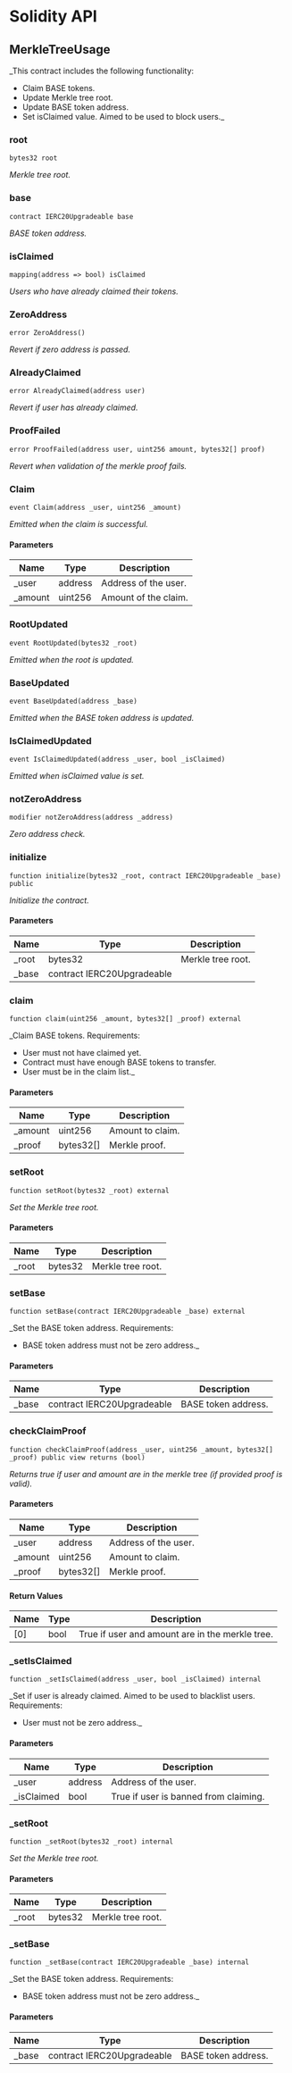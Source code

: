 # Solidity API

## MerkleTreeUsage

_This contract includes the following functionality:
- Claim BASE tokens.
- Update Merkle tree root.
- Update BASE token address.
- Set isClaimed value. Aimed to be used to block users._

### root

```solidity
bytes32 root
```

_Merkle tree root._

### base

```solidity
contract IERC20Upgradeable base
```

_BASE token address._

### isClaimed

```solidity
mapping(address => bool) isClaimed
```

_Users who have already claimed their tokens._

### ZeroAddress

```solidity
error ZeroAddress()
```

_Revert if zero address is passed._

### AlreadyClaimed

```solidity
error AlreadyClaimed(address user)
```

_Revert if user has already claimed._

### ProofFailed

```solidity
error ProofFailed(address user, uint256 amount, bytes32[] proof)
```

_Revert when validation of the merkle proof fails._

### Claim

```solidity
event Claim(address _user, uint256 _amount)
```

_Emitted when the claim is successful._

#### Parameters

| Name | Type | Description |
| ---- | ---- | ----------- |
| _user | address | Address of the user. |
| _amount | uint256 | Amount of the claim. |

### RootUpdated

```solidity
event RootUpdated(bytes32 _root)
```

_Emitted when the root is updated._

### BaseUpdated

```solidity
event BaseUpdated(address _base)
```

_Emitted when the BASE token address is updated._

### IsClaimedUpdated

```solidity
event IsClaimedUpdated(address _user, bool _isClaimed)
```

_Emitted when isClaimed value is set._

### notZeroAddress

```solidity
modifier notZeroAddress(address _address)
```

_Zero address check._

### initialize

```solidity
function initialize(bytes32 _root, contract IERC20Upgradeable _base) public
```

_Initialize the contract._

#### Parameters

| Name | Type | Description |
| ---- | ---- | ----------- |
| _root | bytes32 | Merkle tree root. |
| _base | contract IERC20Upgradeable |  |

### claim

```solidity
function claim(uint256 _amount, bytes32[] _proof) external
```

_Claim BASE tokens.
Requirements:
- User must not have claimed yet.
- Contract must have enough BASE tokens to transfer.
- User must be in the claim list._

#### Parameters

| Name | Type | Description |
| ---- | ---- | ----------- |
| _amount | uint256 | Amount to claim. |
| _proof | bytes32[] | Merkle proof. |

### setRoot

```solidity
function setRoot(bytes32 _root) external
```

_Set the Merkle tree root._

#### Parameters

| Name | Type | Description |
| ---- | ---- | ----------- |
| _root | bytes32 | Merkle tree root. |

### setBase

```solidity
function setBase(contract IERC20Upgradeable _base) external
```

_Set the BASE token address.
Requirements:
- BASE token address must not be zero address._

#### Parameters

| Name | Type | Description |
| ---- | ---- | ----------- |
| _base | contract IERC20Upgradeable | BASE token address. |

### checkClaimProof

```solidity
function checkClaimProof(address _user, uint256 _amount, bytes32[] _proof) public view returns (bool)
```

_Returns true if user and amount are in the merkle tree (if provided proof is valid)._

#### Parameters

| Name | Type | Description |
| ---- | ---- | ----------- |
| _user | address | Address of the user. |
| _amount | uint256 | Amount to claim. |
| _proof | bytes32[] | Merkle proof. |

#### Return Values

| Name | Type | Description |
| ---- | ---- | ----------- |
| [0] | bool | True if user and amount are in the merkle tree. |

### _setIsClaimed

```solidity
function _setIsClaimed(address _user, bool _isClaimed) internal
```

_Set if user is already claimed. Aimed to be used to blacklist users.
Requirements:
- User must not be zero address._

#### Parameters

| Name | Type | Description |
| ---- | ---- | ----------- |
| _user | address | Address of the user. |
| _isClaimed | bool | True if user is banned from claiming. |

### _setRoot

```solidity
function _setRoot(bytes32 _root) internal
```

_Set the Merkle tree root._

#### Parameters

| Name | Type | Description |
| ---- | ---- | ----------- |
| _root | bytes32 | Merkle tree root. |

### _setBase

```solidity
function _setBase(contract IERC20Upgradeable _base) internal
```

_Set the BASE token address.
Requirements:
- BASE token address must not be zero address._

#### Parameters

| Name | Type | Description |
| ---- | ---- | ----------- |
| _base | contract IERC20Upgradeable | BASE token address. |

